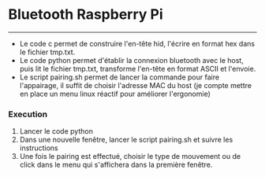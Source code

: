 # Bluetooth Raspberry Pi
-----------------------------
 - Le code c permet de construire l'en-tête hid, l'écrire en format hex dans le fichier tmp.txt.
 - Le code python permet d'établir la connexion bluetooth avec le host, puis lit le fichier tmp.txt, transforme l'en-tête en format ASCII et l'envoie.
- Le script pairing.sh permet de lancer la commande pour faire l'appairage, il suffit de choisir l'adresse MAC du host (je compte mettre en place un menu linux réactif pour améliorer l'ergonomie)

### Execution
1) Lancer le code python
2) Dans une nouvelle fenêtre, lancer le script pairing.sh et suivre les instructions
3) Une fois le pairing est effectué, choisir le type de mouvement ou de click dans le menu qui s'affichera dans la première fenêtre.
